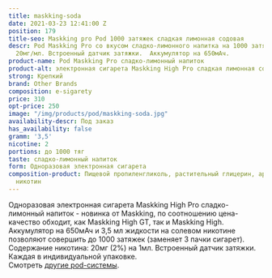 ```yaml
---
title: maskking-soda
date: 2021-03-23 12:41:00 Z
position: 179
title-seo: Maskking pro Pod 1000 затяжек сладкая лимонная содовая
descr: Pod Maskking Pro со вкусом сладко-лимонного напитка на 1000 затяжек. Крепость
  20мг/мл. Встроенный датчик затяжки.  Аккумулятор на 650мАч.
product-name: Pod Maskking Pro сладко-лимонный напиток
product-alt: электронная сигарета Maskking High Pro сладкая лимонная содовая
strong: Крепкий
brand: Other Brands
composition: e-sigarety
price: 310
opt-price: 250
image: "/img/products/pod/maskking-soda.jpg"
availability-descr: Под заказ
has_availability: false
gramm: '3,5'
nicotine: 2
portions: до 1000 тяг
taste: сладко-лимонный напиток
form: Одноразовая электронная сигарета
composition-product: Пищевой пропиленгликоль, растительный глицерин, ароматизатор,
  никотин
---
```


Одноразовая электронная сигарета Maskking High Pro сладко-лимонный напиток - новинка от Maskking, по соотношению цена-качество обходит, как Maskking High GT, так и Maskking High. Аккумулятор на 650мАч и 3,5 мл жидкости на солевом никотине позволяют совершить до 1000 затяжек (заменяет 3 пачки сигарет). Содержание никотина: 20мг (2%) на 1мл. Встроенный датчик затяжки. Каждая в индивидуальной упаковке.<br>
Смотреть [другие pod-системы](/elektronnye-sigarety).